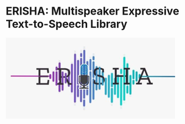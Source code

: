 # ERISHA: Multispeaker Expressive Text-to-Speech Library

![Multispeaker Expressive Text-to-Speech Library](erisha.png)

